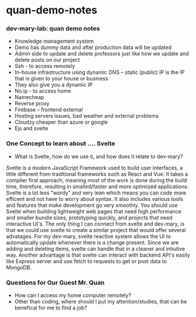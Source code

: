 # quan-demo-notes

### dev-mary-lab: quan demo notes
- Knowledge management system 
- Demo has dummy data and after production data will be updated  
- Admin side to update and delete professors just like how we update and delete posts on our project 
- Ssh -  to access remotely  
- In-house infrastructure using dynamic DNS – static (public) IP is the IP that is given to your house or business  
- They also give you a dynamic IP 
- No.ip - to access home  
- Namecheap 
- Reverse proxy 
- Firebase – frontend external  
- Hosting servers issues, bad weather and external problems 
- Cloudzy cheaper than azure or google  
- Ejs and svelte  

### One Concept to learn about .... Svelte
- What is Svelte, how do we use it, and how does it relate to dev-mary?

Svelte is a modern JavaScript Framework used to build user interfaces, a little different from traditional frameworks such as React and Vue. It takes a complier first approach, meaning most of the work is done during the build time, therefore, resulting in smalled/faster and more optimized applications. Svelte is a lot less "wordy" and  very lean which means you can code more efficent and not have to worry about syntax. It also includes various tools and features that make development go very smoothly. You should use Svelte when building lightweight web pages that need high performance and smaller bundle sizes, prototyping quickly, and projects that need interactive UI's. 
The only thing I can connect from svelte and dev-mary, is that we could use svelte to create a similar project that would offer several advatages. For my dev-mary, svelte reactive system allows the UI to automatically update whenever there is a change present. Since we are adding and deleting items, svelte can handle that in a cleaner and intiutive way. Another advantage is that svelte can interact with backend API's easily like Express server and use fetch to requests to get or post data to MongoDB.
  
### Questions for Our Guest Mr. Quan
- How can I access my home computer remotely?
- Other than coding, where should I put my attention/studies, that can be benefical for me to find a job?
